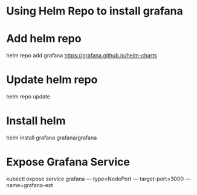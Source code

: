 # Using Helm Repo to install grafana

# Add helm repo 

helm repo add grafana https://grafana.github.io/helm-charts

# Update helm repo
helm repo update

# Install helm
helm install grafana grafana/grafana

#  Expose Grafana Service
kubectl expose service grafana — type=NodePort — target-port=3000 — name=grafana-ext
